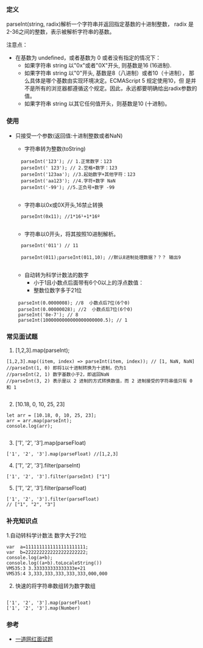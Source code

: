 ### 定义

parseInt(string, radix)解析一个字符串并返回指定基数的十进制整数，
 radix 是2-36之间的整数，表示被解析字符串的基数。
 
注意点：
* 在基数为 undefined，或者基数为 0 或者没有指定的情况下：
  * 如果字符串 string 以"0x"或者"0X"开头, 则基数是16 (16进制).
  * 如果字符串 string 以"0"开头, 基数是8（八进制）或者10（十进制），
     那么具体是哪个基数由实现环境决定。ECMAScript 5 规定使用10，但
     是并不是所有的浏览器都遵循这个规定。因此，永远都要明确给出radix参数的值。
  * 如果字符串 string 以其它任何值开头，则基数是10 (十进制)。


### 使用

* 只接受一个参数(返回值:十进制整数或者NaN)
  * 字符串转为整数(toString)
  ```
    parseInt('123'); // 1.正常数字：123
    parseInt(' 123'); // 2.空格+数字：123
    parseInt('123aa'); //3.起始数字+其他字符：123
    parseInt('aa123'); //4.字符+数字 NaN
    parseInt('-99'); //5.正负号+数字 -99
    
  ```
  * 字符串以0x或0X开头,16禁止转换
  ```
    parseInt(0x11); //1*16¹+1*16º
    
  ```
  
  * 字符串以0开头，将其按照10进制解析。
  ```
    parseInt('011') // 11
    
    parseInt(011);parseInt(011,10); //默认8进制处理数据？？？ 输出9
 
  ```
  * 自动转为科学计数法的数字
    * 小于1且小数点后面带有6个0以上的浮点数值：
    * 整数位数字多于21位
  ```
   parseInt(0.0000008); //8  小数点后7位(6个0)
   parseInt(0.00000028); //2  小数点后7位(6个0)
   parseInt('8e-7'); // 8
   parseInt(1000000000000000000000.5); // 1
  ```
  
### 常见面试题
1. [1,2,3].map(parseInt);
```
[1,2,3].map((item, index) => parseInt(item, index)); // [1, NaN, NaN]
//parseInt(1, 0) 即将1以十进制转换为十进制，仍为1
//parseInt(2, 1) 数字基数小于2，即返回NaN
//parseInt(3, 2) 表示是以 2 进制的方式转换数值，而 2 进制接受的字符串值只有 0 和 1


```

2. [10.18, 0, 10, 25, 23]
```
let arr = [10.18, 0, 10, 25, 23];
arr = arr.map(parseInt);
console.log(arr);


```

3. ['1', '2', '3'].map(parseFloat)
```
['1', '2', '3'].map(parseFloat) //[1,2,3]

```

4. ['1', '2', '3'].filter(parseInt)
```
['1', '2', '3'].filter(parseInt) ["1"]

```

5. ['1', '2', '3'].filter(parseFloat)
```
['1', '2', '3'].filter(parseFloat)
// ["1", "2", "3"]

```
### 补充知识点
1.自动转科学计数法 数字大于21位
```
var  a=1111111111111111111111;
var  b=2222222222222222222222;
console.log(a+b);
console.log((a+b).toLocaleString())
VM535:3 3.333333333333333e+21
VM535:4 3,333,333,333,333,333,000,000

```

2. 快速的将字符串数组转为数字数组

```

['1', '2', '3'].map(parseFloat)
['1', '2', '3'].map(Number)

```



### 参考

* [一道网红面试题](https://juejin.cn/post/6844903987049660424#heading-5)
